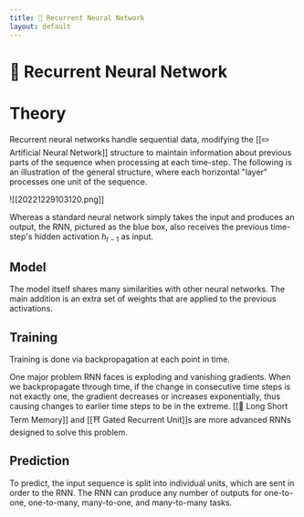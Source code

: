 ```yaml
---
title: 💬 Recurrent Neural Network
layout: default
---
```


# 💬 Recurrent Neural Network

# Theory
Recurrent neural networks handle sequential data, modifying the [[✏️ Artificial Neural Network]] structure to maintain information about previous parts of the sequence when processing at each time-step. The following is an illustration of the general structure, where each horizontal "layer" processes one unit of the sequence.

![[20221229103120.png]]

Whereas a standard neural network simply takes the input and produces an output, the RNN, pictured as the blue box, also receives the previous time-step's hidden activation $h_{t-1}$ as input.

## Model
The model itself shares many similarities with other neural networks. The main addition is an extra set of weights that are applied to the previous activations.

## Training
Training is done via backpropagation at each point in time.

One major problem RNN faces is exploding and vanishing gradients. When we backpropagate through time, if the change in consecutive time steps is not exactly one, the gradient decreases or increases exponentially, thus causing changes to earlier time steps to be in the extreme. [[🎥 Long Short Term Memory]] and [[⛩️ Gated Recurrent Unit]]s are more advanced RNNs designed to solve this problem.

## Prediction
To predict, the input sequence is split into individual units, which are sent in order to the RNN. The RNN can produce any number of outputs for one-to-one, one-to-many, many-to-one, and many-to-many tasks.